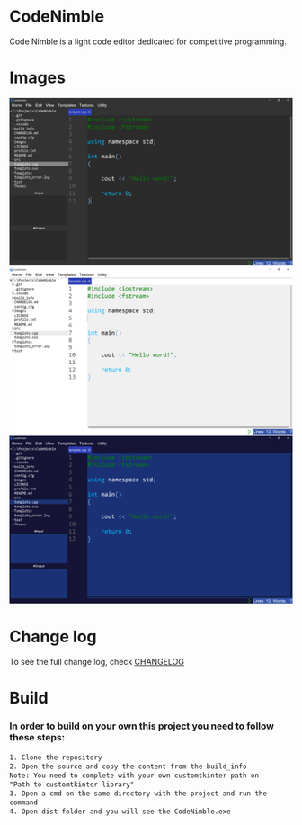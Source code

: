 # CodeNimble
Code Nimble is a light code editor dedicated for competitive programming.

# Images

<div display="flex">
    <img src="images/ss.png">
    <img src="images/ss2.png">
    <img src="images/ss3.png">
</div>

# Change log

To see the full change log, check [CHANGELOG](CHANGELOG.md)

# Build

### In order to build on your own this project you need to follow these steps:

    1. Clone the repository
    2. Open the source and copy the content from the build_info
    Note: You need to complete with your own customtkinter path on 
    "Path to customtkinter library"
    3. Open a cmd on the same directory with the project and run the command
    4. Open dist folder and you will see the CodeNimble.exe

